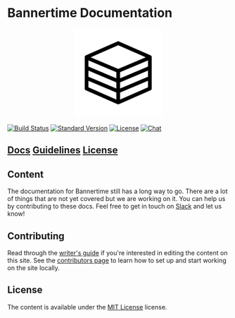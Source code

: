 # Bannertime Documentation

<p style="text-align: center">
  <img src="src/assets/bannertime-logo.png" alt="Bannertime Logo" width="200" />
<p style="text-align: center">

[![Build Status][1]][2]
[![Standard Version][3]][4]
[![License][5]][6]
[![Chat][7]][8]

## [Docs][9] [Guidelines][10] [License][6]

## Content

The documentation for Bannertime still has a long way to go. There are a lot
of things that are not yet covered but we are working on it. You can help us
by contributing to these docs. Feel free to get in touch on [Slack][8] and
let us know!

## Contributing

Read through the [writer's guide][10] if you're interested in editing the
content on this site. See the [contributors page][10] to learn how to set up and
start working on the site locally.

## License

The content is available under the [MIT License][6] license.

[1]: https://secure.travis-ci.org/bannertime/bannertime.github.io.svg
[2]: http://travis-ci.org/bannertime/bannertime.github.io
[3]: https://img.shields.io/badge/release-standard%20version-brightgreen.svg
[4]: https://github.com/conventional-changelog/standard-version
[5]: http://img.shields.io/badge/license-MIT-brightgreen.svg
[6]: https://bannertime.github.io/license
[7]: http://img.shields.io/badge/chat-online-brightgreen.svg
[8]: https://bannertime.herokuapp.com/
[9]: https://bannertime.github.io/
[10]: https://bannertime.github.io/guides/contributing
